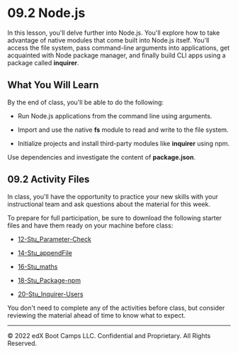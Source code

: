 # 09.2 Node.js
In this lesson, you'll delve further into Node.js. You'll explore how to take advantage of native modules that come built into Node.js itself. You'll access the file system, pass command-line arguments into applications, get acquainted with Node package manager, and finally build CLI apps using a package called **inquirer**.

## What You Will Learn
By the end of class, you'll be able to do the following:

* Run Node.js applications from the command line using arguments.

* Import and use the native **fs** module to read and write to the file system.

* Initialize projects and install third-party modules like **inquirer** using npm.

Use dependencies and investigate the content of **package.json**.

## 09.2 Activity Files
In class, you'll have the opportunity to practice your new skills with your instructional team and ask questions about the material for this week.

To prepare for full participation, be sure to download the following starter files and have them ready on your machine before class:

* [12-Stu_Parameter-Check](https://static.fullstack-bootcamp.com/lesson-files/09-NodeJS/12-Stu_Parameter-Check.zip)

* [14-Stu_appendFile](https://static.fullstack-bootcamp.com/lesson-files/09-NodeJS/14-Stu_appendFile.zip)

* [16-Stu_maths](https://static.fullstack-bootcamp.com/lesson-files/09-NodeJS/16-Stu_maths.zip)

* [18-Stu_Package-npm](https://static.fullstack-bootcamp.com/lesson-files/09-NodeJS/18-Stu_Package-npm.zip)

* [20-Stu_Inquirer-Users](https://static.fullstack-bootcamp.com/lesson-files/09-NodeJS/20-Stu_Inquirer-Users.zip)

You don't need to complete any of the activities before class, but consider reviewing the material ahead of time to know what to expect.

---
© 2022 edX Boot Camps LLC. Confidential and Proprietary. All Rights Reserved.

